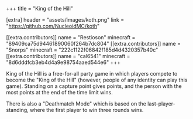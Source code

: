 +++
title = "King of the Hill"

[extra]
header = "assets/images/koth.png"
link = "https://github.com/NucleoidMC/koth"

[[extra.contributors]]
name = "Restioson"
minecraft = "89409ca75d94461890060f264b7dc804"
[[extra.contributors]]
name = "Snorps"
minecraft = "222c1122f06842f185d4d4320357b40c"
[[extra.contributors]] 
name = "cal6541" 
minecraft = "8d6dddfcb3eb4d4a9e98754aaed544e6" 
+++

King of the Hill is a free-for-all party game in which players compete to become the "King of the Hill" (however, people of any identity can play this game). Standing on a capture point gives points, and the person with the most points at the end of the time limit wins. 

There is also a "Deathmatch Mode" which is based on the last-player-standing, where the first player to win three rounds wins. 
